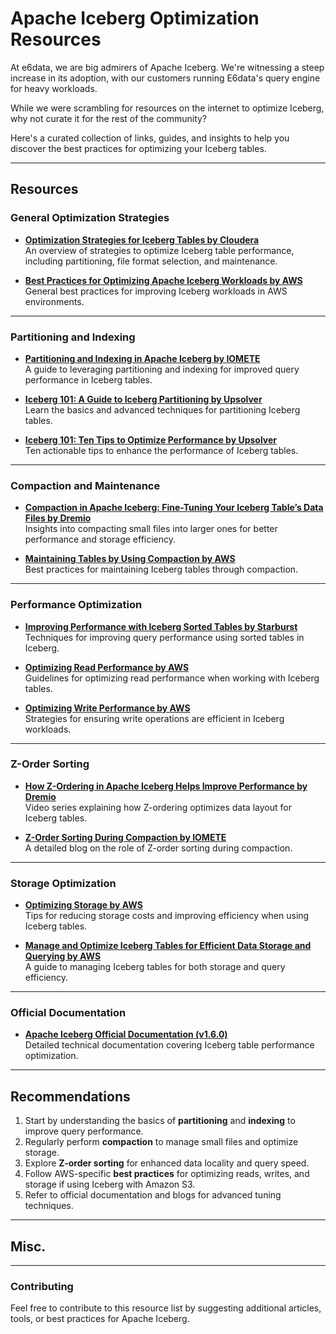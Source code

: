 # Apache Iceberg Optimization Resources

At e6data, we are big admirers of Apache Iceberg. We're witnessing a steep increase in its adoption, with our customers running E6data's query engine for heavy workloads.

While we were scrambling for resources on the internet to optimize Iceberg, why not curate it for the rest of the community?

Here's a curated collection of links, guides, and insights to help you discover the best practices for optimizing your Iceberg tables. 

---

## Resources

### **General Optimization Strategies**
- **[Optimization Strategies for Iceberg Tables by Cloudera](https://blog.cloudera.com/optimization-strategies-for-iceberg-tables/)**  
  An overview of strategies to optimize Iceberg table performance, including partitioning, file format selection, and maintenance.
  
- **[Best Practices for Optimizing Apache Iceberg Workloads by AWS](https://docs.aws.amazon.com/prescriptive-guidance/latest/apache-iceberg-on-aws/best-practices-general.html)**  
  General best practices for improving Iceberg workloads in AWS environments.

---

### **Partitioning and Indexing**
- **[Partitioning and Indexing in Apache Iceberg by IOMETE](https://iomete.com/the-ultimate-guide-to-apache-iceberg#chapter-6-partitioning-and-indexing-in-apache-iceberg)**  
  A guide to leveraging partitioning and indexing for improved query performance in Iceberg tables.

- **[Iceberg 101: A Guide to Iceberg Partitioning by Upsolver](https://www.upsolver.com/blog/iceberg-partitioning)**  
  Learn the basics and advanced techniques for partitioning Iceberg tables.

- **[Iceberg 101: Ten Tips to Optimize Performance by Upsolver](https://www.upsolver.com/blog/optimize-iceberg-performance)**  
  Ten actionable tips to enhance the performance of Iceberg tables.

---

### **Compaction and Maintenance**
- **[Compaction in Apache Iceberg: Fine-Tuning Your Iceberg Table’s Data Files by Dremio](https://www.dremio.com/blog/compaction-in-apache-iceberg-fine-tuning-your-iceberg-tables-data-files/)**  
  Insights into compacting small files into larger ones for better performance and storage efficiency.

- **[Maintaining Tables by Using Compaction by AWS](https://docs.aws.amazon.com/prescriptive-guidance/latest/apache-iceberg-on-aws/best-practices-compaction.html)**  
  Best practices for maintaining Iceberg tables through compaction.

---

### **Performance Optimization**
- **[Improving Performance with Iceberg Sorted Tables by Starburst](https://www.starburst.io/blog/improving-performance-with-iceberg-sorted-tables/)**  
  Techniques for improving query performance using sorted tables in Iceberg.

- **[Optimizing Read Performance by AWS](https://docs.aws.amazon.com/prescriptive-guidance/latest/apache-iceberg-on-aws/best-practices-read.html)**  
  Guidelines for optimizing read performance when working with Iceberg tables.

- **[Optimizing Write Performance by AWS](https://docs.aws.amazon.com/prescriptive-guidance/latest/apache-iceberg-on-aws/best-practices-write.html)**  
  Strategies for ensuring write operations are efficient in Iceberg workloads.

---

### **Z-Order Sorting**
- **[How Z-Ordering in Apache Iceberg Helps Improve Performance by Dremio](https://youtube.com/playlist?list=PLPDk_Pd6K17ZzRspOnOnZF9lYd4aPn0nB&si=ZhKNO_43Vy9_BUR0)**  
  Video series explaining how Z-ordering optimizes data layout for Iceberg tables.

- **[Z-Order Sorting During Compaction by IOMETE](https://iomete.com/resources/blog/z-order-sorting)**  
  A detailed blog on the role of Z-order sorting during compaction.

---

### **Storage Optimization**
- **[Optimizing Storage by AWS](https://docs.aws.amazon.com/prescriptive-guidance/latest/apache-iceberg-on-aws/best-practices-storage.html)**  
  Tips for reducing storage costs and improving efficiency when using Iceberg tables.

- **[Manage and Optimize Iceberg Tables for Efficient Data Storage and Querying by AWS](https://repost.aws/knowledge-center/glue-optimize-iceberg-tables-data-storage-query)**  
  A guide to managing Iceberg tables for both storage and query efficiency.

---

### **Official Documentation**
- **[Apache Iceberg Official Documentation (v1.6.0)](https://iceberg.apache.org/docs/1.6.0/performance/)**  
  Detailed technical documentation covering Iceberg table performance optimization.

---

## Recommendations
1. Start by understanding the basics of **partitioning** and **indexing** to improve query performance.
2. Regularly perform **compaction** to manage small files and optimize storage.
3. Explore **Z-order sorting** for enhanced data locality and query speed.
4. Follow AWS-specific **best practices** for optimizing reads, writes, and storage if using Iceberg with Amazon S3.
5. Refer to official documentation and blogs for advanced tuning techniques.

---

## Misc.

---

### Contributing
Feel free to contribute to this resource list by suggesting additional articles, tools, or best practices for Apache Iceberg.